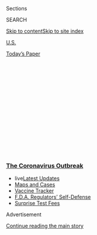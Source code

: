 <div id="app">

<div>

<div>

<div>

<div class="NYTAppHideMasthead css-1q2w90k e1suatyy0">

<div class="section css-ui9rw0 e1suatyy2">

<div class="css-eph4ug er09x8g0">

<div class="css-6n7j50">

</div>

<span class="css-1dv1kvn">Sections</span>

<div class="css-10488qs">

<span class="css-1dv1kvn">SEARCH</span>

</div>

[Skip to content](#site-content)[Skip to site
index](#site-index)

</div>

<div id="masthead-section-label" class="css-1wr3we4 eaxe0e00">

[U.S.](https://www.nytimes3xbfgragh.onion/section/us)

</div>

<div class="css-10698na e1huz5gh0">

</div>

</div>

<div id="masthead-bar-one" class="section hasLinks css-15hmgas e1csuq9d3">

<div class="css-uqyvli e1csuq9d0">

</div>

<div class="css-1uqjmks e1csuq9d1">

</div>

<div class="css-9e9ivx">

[](https://myaccount.nytimes3xbfgragh.onion/auth/login?response_type=cookie&client_id=vi)

</div>

<div class="css-1bvtpon e1csuq9d2">

[Today’s
Paper](https://www.nytimes3xbfgragh.onion/section/todayspaper)

</div>

</div>

</div>

</div>

<div data-aria-hidden="false">

<div id="site-content" data-role="main">

<div>

<div class="css-1aor85t" style="opacity:0.000000001;z-index:-1;visibility:hidden">

<div class="css-1hqnpie">

<div class="css-epjblv">

<span class="css-17xtcya">[U.S.](/section/us)</span><span class="css-x15j1o">|</span><span class="css-fwqvlz">Coronavirus
Cases Rise Sharply in Prisons Even as They Plateau
Nationwide</span>

</div>

<div class="css-k008qs">

<div class="css-1iwv8en">

<span class="css-18z7m18"></span>

<div>

</div>

</div>

<span class="css-1n6z4y">https://nyti.ms/3hxhdOs</span>

<div class="css-1705lsu">

<div class="css-4xjgmj">

<div class="css-4skfbu" data-role="toolbar" data-aria-label="Social Media Share buttons, Save button, and Comments Panel with current comment count" data-testid="share-tools">

  - 
  - 
  - 
  - 
    
    <div class="css-6n7j50">
    
    </div>

  - 
  - 

</div>

</div>

</div>

</div>

</div>

</div>

<div class="css-13pd83m">

<div class="css-l9svim">

### [<span class="css-pa1jbp"><span class="css-1rxm0ex">The Coronavirus</span><span class="css-1rxm0ex"> Outbreak</span></span>](https://www.nytimes3xbfgragh.onion/news-event/coronavirus?name=styln-coronavirus-national&region=TOP_BANNER&block=storyline_menu_recirc&action=click&pgtype=Article&impression_id=088a7ed0-f4ba-11ea-8fe6-a15add8e2357&variant=undefined)

  - <span class="css-1qkutce"><span class="css-12clwdu">live</span>[Latest
    Updates](https://www.nytimes3xbfgragh.onion/2020/09/11/world/covid-19-coronavirus.html?name=styln-coronavirus-national&region=TOP_BANNER&block=storyline_menu_recirc&action=click&pgtype=Article&impression_id=088aa5e0-f4ba-11ea-8fe6-a15add8e2357&variant=undefined)</span>
  - <span class="css-1qkutce">[Maps and
    Cases](https://www.nytimes3xbfgragh.onion/interactive/2020/us/coronavirus-us-cases.html?name=styln-coronavirus-national&region=TOP_BANNER&block=storyline_menu_recirc&action=click&pgtype=Article&impression_id=088aa5e1-f4ba-11ea-8fe6-a15add8e2357&variant=undefined)</span>
  - <span class="css-1qkutce">[Vaccine
    Tracker](https://www.nytimes3xbfgragh.onion/interactive/2020/science/coronavirus-vaccine-tracker.html?name=styln-coronavirus-national&region=TOP_BANNER&block=storyline_menu_recirc&action=click&pgtype=Article&impression_id=088aa5e2-f4ba-11ea-8fe6-a15add8e2357&variant=undefined)</span>
  - <span class="css-1qkutce">[F.D.A. Regulators’
    Self-Defense](https://www.nytimes3xbfgragh.onion/2020/09/10/us/politics/fda-coronavirus-vaccine.html?name=styln-coronavirus-national&region=TOP_BANNER&block=storyline_menu_recirc&action=click&pgtype=Article&impression_id=088aa5e3-f4ba-11ea-8fe6-a15add8e2357&variant=undefined)</span>
  - <span class="css-1qkutce">[Surprise Test
    Fees](https://www.nytimes3xbfgragh.onion/2020/09/09/upshot/coronavirus-surprise-test-fees.html?name=styln-coronavirus-national&region=TOP_BANNER&block=storyline_menu_recirc&action=click&pgtype=Article&impression_id=088accf0-f4ba-11ea-8fe6-a15add8e2357&variant=undefined)</span>

</div>

</div>

<div id="top-wrapper" class="css-1sy8kpn">

<div id="top-slug" class="css-l9onyx">

Advertisement

</div>

[Continue reading the main
story](#after-top)

<div class="ad top-wrapper" style="text-align:center;height:100%;display:block;min-height:250px">

<div id="top" class="place-ad" data-position="top" data-size-key="top">

</div>

</div>

<div id="after-top">

</div>

</div>

<div>

<div id="sponsor-wrapper" class="css-1hyfx7x">

<div id="sponsor-slug" class="css-19vbshk">

Supported by

</div>

[Continue reading the main
story](#after-sponsor)

<div id="sponsor" class="ad sponsor-wrapper" style="text-align:center;height:100%;display:block">

</div>

<div id="after-sponsor">

</div>

</div>

<div class="css-186x18t">

</div>

<div class="css-1vkm6nb ehdk2mb0">

# Coronavirus Cases Rise Sharply in Prisons Even as They Plateau Nationwide

</div>

Prison officials have been reluctant to do widespread virus testing even
as infection rates are escalating.

<div class="css-79elbk" data-testid="photoviewer-wrapper">

<div class="css-z3e15g" data-testid="photoviewer-wrapper-hidden">

</div>

<div class="css-1a48zt4 ehw59r15" data-testid="photoviewer-children">

![<span class="css-16f3y1r e13ogyst0" data-aria-hidden="true">Protesters
held a rally to bring awareness about the spread of the coronavirus
inside the Marion Correctional Institution in Marion, Ohio, in
May.</span><span class="css-cnj6d5 e1z0qqy90" itemprop="copyrightHolder"><span class="css-1ly73wi e1tej78p0">Credit...</span><span><span>Megan
Jelinger/Agence France-Presse — Getty
Images</span></span></span>](https://static01.graylady3jvrrxbe.onion/images/2020/06/10/us/00virus-prisons01/merlin_172294968_fd0b6407-d2b4-4be4-866f-615546015351-articleLarge.jpg?quality=75&auto=webp&disable=upscale)

</div>

</div>

<div class="css-18e8msd">

<div class="css-vp77d3 epjyd6m0">

<div class="css-1baulvz">

By [<span class="css-1baulvz" itemprop="name">Timothy
Williams</span>](https://www.nytimes3xbfgragh.onion/by/timothy-williams),
<span class="css-1baulvz" itemprop="name">Libby Seline</span> and
<span class="css-1baulvz last-byline" itemprop="name">Rebecca
Griesbach</span>

</div>

</div>

  - 
    
    <div class="css-ld3wwf e16638kd2">
    
    Published June 16, 2020Updated June 30,
    2020
    
    </div>

  - 
    
    <div class="css-4xjgmj">
    
    <div class="css-pvvomx" data-role="toolbar" data-aria-label="Social Media Share buttons, Save button, and Comments Panel with current comment count" data-testid="share-tools">
    
      - 
      - 
      - 
      - 
        
        <div class="css-6n7j50">
        
        </div>
    
      - 
      - 
    
    </div>
    
    </div>

</div>

</div>

<div class="section meteredContent css-1r7ky0e" name="articleBody" itemprop="articleBody">

<div class="css-1fanzo5 StoryBodyCompanionColumn">

<div class="css-53u6y8">

Cases of the [coronavirus in
prisons](https://www.nytimes3xbfgragh.onion/2020/07/30/nyregion/New-jersey-inmate-release-Covid.html)
and jails across the United States have soared in recent weeks, even as
the overall daily infection rate in the nation has remained relatively
flat.

The number of prison inmates known to be infected has doubled during the
past month to more than 68,000. Prison deaths tied to the coronavirus
have also risen, by 73 percent since mid-May. By now, the [five largest
known clusters of the
virus](https://www.nytimes3xbfgragh.onion/interactive/2020/us/coronavirus-us-cases.html#clusters)
in the United States are not at nursing homes or meatpacking plants, but
inside correction institutions, according to data The New York Times has
been collecting about confirmed coronavirus cases since the pandemic
reached American shores.

And the risk of more cases appears imminent: The swift growth in virus
cases behind bars comes as demonstrators arrested as part of large
[police brutality
protests](https://www.nytimes3xbfgragh.onion/news-event/george-floyd-protests-minneapolis-new-york-los-angeles)
across the nation have often been placed in [crowded holding
cells](https://www.nytimes3xbfgragh.onion/2020/06/04/nyregion/nyc-protests-jail.html)
in local jails.

</div>

</div>

<div>

</div>

<div class="css-1fanzo5 StoryBodyCompanionColumn">

<div class="css-53u6y8">

A muddled, uneven response by corrections officials to testing and care
for inmates and workers is complicating the spread of the coronavirus.
In interviews, prison and jail officials acknowledged that their
approach has largely been based on trial and error, and that an
effective, consistent response for U.S. correctional facilities remains
elusive.

</div>

</div>

<div class="css-1fanzo5 StoryBodyCompanionColumn">

<div class="css-53u6y8">

“If there was clearly a right strategy, we all would have done it,” said
Dr. Owen Murray, a University of Texas Medical Branch physician who
oversees correctional health care at dozens of Texas prisons. “There is
no clear-cut right strategy here. There are a lot of different choices
that one could make that are going to be in-the-moment decisions.”

The inconsistent response to the spread of the coronavirus in
correctional facilities is in contrast with efforts to halt its spread
in other known incubators of the virus: Much of the [cruise ship
industry](https://www.federalregister.gov/documents/2020/04/15/2020-07930/no-sail-order-and-suspension-of-further-embarkation-notice-of-modification-and-extension-and-other)
has been closed down. Staff members and residents of [nursing
homes](https://apnews.com/1a169a537c6fb7f9ab824c49a6757b0c) in several
states now face compulsory testing. Many [meat processing
plants](https://www.foodprocessing.com/articles/2020/how-coronavirus-slammed-meat-and-poultry/)
have been shuttered for extensive cleaning.

As the toll in prisons has increased, so has fear among inmates who say
the authorities have done too little to protect them. There have been
riots and hunger strikes in correctional facilities from [Washington
State](https://www.heraldnet.com/news/major-disturbance-at-monroe-prison-follows-covid-19-outbreak/)
to New York. And even the known case numbers are most likely a
significant undercount because testing has been extremely limited inside
prisons and because some places that test do not release the results to
the public.

“It’s like a sword hanging over my head,” said Fred Roehler, 77, an
inmate at a California prison who has chronic inflammatory lung disease
and other respiratory ailments. “Any officer can bring it in.”

</div>

</div>

<div class="css-1fanzo5 StoryBodyCompanionColumn">

<div class="css-53u6y8">

Public officials have long warned that the nation’s correctional
facilities would most likely become vectors in the pandemic because they
are often overcrowded, unsanitary places where social distancing is
impractical, bathrooms and day rooms are shared by hundreds of inmates,
and access to cleaning supplies is tightly controlled. Many inmates are
60 or older, and many suffer from respiratory illnesses or heart
conditions.

<div id="NYT_MAIN_CONTENT_1_REGION" class="css-9tf9ac">

<div>

<div id="styln-covid-updates-world" class="section interactive-content interactive-size-medium css-1ftcdic">

<div class="css-17ih8de interactive-body">

<div id="styln-briefing-block" data-asset-id="QXJ0aWNsZTpueXQ6Ly9hcnRpY2xlLzJiYjYwYTJiLTY3NjItNTg3NC1iMGVhLWY4NzRhMjE3NTQyZA==">

<div class="briefing-block-header-section">

# [Latest Updates: The Coronavirus Outbreak](https://www.nytimes3xbfgragh.onion/2020/09/11/world/covid-19-coronavirus.html?action=click&pgtype=Article&state=default&region=MAIN_CONTENT_1&context=storylines_live_updates)

<div class="briefing-block-ts">

Updated 2020-09-12T05:29:13.829Z

</div>

</div>

  - [Fauci cautions the virus could disrupt life in the U.S. until
    ‘maybe even towards the end
    of 2021.’](https://www.nytimes3xbfgragh.onion/2020/09/11/world/covid-19-coronavirus.html?action=click&pgtype=Article&state=default&region=MAIN_CONTENT_1&context=storylines_live_updates#link-dfb8a16)
  - [From Asia to Africa, China promotes its vaccine candidates to win
    friends.](https://www.nytimes3xbfgragh.onion/2020/09/11/world/covid-19-coronavirus.html?action=click&pgtype=Article&state=default&region=MAIN_CONTENT_1&context=storylines_live_updates#link-7104d154)
  - [The other way the virus will kill:
    hunger.](https://www.nytimes3xbfgragh.onion/2020/09/11/world/covid-19-coronavirus.html?action=click&pgtype=Article&state=default&region=MAIN_CONTENT_1&context=storylines_live_updates#link-393ad215)

<div class="briefing-block-footer">

<div class="briefing-block-footer-meta">

[See more
updates](https://www.nytimes3xbfgragh.onion/2020/09/11/world/covid-19-coronavirus.html?action=click&pgtype=Article&state=default&region=MAIN_CONTENT_1&context=storylines_live_updates)

</div>

<div class="briefing-block-briefinglinks">

<span>More live coverage:</span>
[Markets](https://www.nytimes3xbfgragh.onion/live/2020/09/11/business/stock-market-today-coronavirus?action=click&pgtype=Article&state=default&region=MAIN_CONTENT_1&context=storylines_live_updates)

</div>

</div>

</div>

</div>

</div>

</div>

</div>

In response, local jails have discharged thousands of inmates since
February, many of whom had been awaiting trials to have charges heard or
serving time for nonviolent crimes. State prison systems, where people
convicted of more serious crimes are housed, have been more reluctant to
release inmates.

Testing for the virus within the nation’s penal institutions varies
widely, and has become a matter of significant debate.

Republican-led states like Texas, Tennessee and Arkansas — which
generally spend less on prisoners than the [national
average](https://www.vera.org/publications/price-of-prisons-2015-state-spending-trends/price-of-prisons-2015-state-spending-trends/price-of-prisons-2015-state-spending-trends-prison-spending)
— have found themselves at the forefront of testing inmates.

In Texas, the number of prisoners and staff members known to be infected
has more than quadrupled to 7,900 during the past three weeks after the
state began to test every inmate.

Yet states that typically spend far more on prisons have carried out
significantly less testing.

California, which spends [$12 billion
annually](https://www.cdcr.ca.gov/budget/) on its prison system, has
tested fewer than 7 percent of inmates in several of its largest, most
crowded facilities, according to the state’s data. Other Democratic-led
states that also spend heavily on prisons, including New York, Oregon
and Colorado, have also conducted limited testing despite large
outbreaks in their facilities.

New York has tested about 3 percent of its 40,000 prison inmates; more
than 40 percent of those tested were infected.

</div>

</div>

<div class="css-1fanzo5 StoryBodyCompanionColumn">

<div class="css-53u6y8">

Critics say that the dearth of testing in some facilities has meant that
prison and public health officials have only vague notions about the
spread of the virus, which has allowed some elected officials to suggest
that it is not present at all.

“We have really no true idea of how bad the problem is because most
places are not yet testing the way they should,” said Dr. Homer Venters,
who served as chief medical officer for the New York City jail system
and now works for a group called Community Oriented Correctional Health
Services, which strives to improve health care services in local jails.
“I think a lot of times some of the operational challenges of either
not having adequate quarantine policies or adequate medical isolation
policies are so vexing that places simply decide that they can just
throw up their hands.”

<div id="NYT_MAIN_CONTENT_2_REGION" class="css-9tf9ac">

<div>

</div>

</div>

Most state prison systems have conducted few tests. Systems in Illinois,
Mississippi and Alabama have tested fewer than 2.5 percent of inmates.
And in Louisiana, officials had tested several dozen of its 31,000
inmates in March when the warden and medical director at one of the
state’s largest prisons [died of the
coronavirus.](https://www.theadvocate.com/baton_rouge/news/coronavirus/article_2c8b1d96-7074-11ea-8eb7-57170ff59a6d.html)
The state has since announced plans to test every inmate.

Prison officials in states where only a limited number of inmates have
been tested say they are following federal guidelines. The Centers for
Disease Control and Prevention [recommend that only prisoners with
symptoms be
tested](https://www.cdc.gov/coronavirus/2019-nCoV/hcp/clinical-criteria.html).

</div>

</div>

<div>

</div>

<div class="css-1fanzo5 StoryBodyCompanionColumn">

<div class="css-53u6y8">

Prisons that have conducted mass testing have found that about one in
seven tests of inmates have come back positive, the Times database
shows. The vast majority of inmates who have tested positive have been
asymptomatic.

Public health officials say that indicates the virus has been present in
prison populations for far longer than had previously been understood.

</div>

</div>

<div class="css-1fanzo5 StoryBodyCompanionColumn">

<div class="css-53u6y8">

“If you don’t do testing, you’re flying blind,” said Carlos
Franco-Paredes, an infectious-disease specialist at the University of
Colorado School of Medicine.

But in California, there continues to be reluctance to test each of the
state’s 114,000 inmates, despite growing criticism to take a more
aggressive approach. One in six inmates in the state’s prisons have been
tested, and the state has released some inmates who were later found to
have the virus, raising fears that prison systems could seed new
infections outside penal institutions.

“Nothing significant had been done to protect those most vulnerable to
the virus,” said Marie Waldron, the Republican minority leader of the
California State Assembly.

</div>

</div>

<div class="css-79elbk" data-testid="photoviewer-wrapper">

<div class="css-z3e15g" data-testid="photoviewer-wrapper-hidden">

</div>

<div class="css-1a48zt4 ehw59r15" data-testid="photoviewer-children">

![<span class="css-16f3y1r e13ogyst0" data-aria-hidden="true">An inmate
cleaned a jail cell at Las Colinas Women’s Detention Facility in Santee,
Calif., in
April.</span><span class="css-cnj6d5 e1z0qqy90" itemprop="copyrightHolder"><span class="css-1ly73wi e1tej78p0">Credit...</span><span>Sandy
Huffaker/Agence France-Presse — Getty
Images</span></span>](https://static01.graylady3jvrrxbe.onion/images/2020/06/10/us/00virus-prisons02/00virus-prisons02-articleLarge.jpg?quality=75&auto=webp&disable=upscale)

</div>

</div>

<div class="css-1fanzo5 StoryBodyCompanionColumn">

<div class="css-53u6y8">

But J. Clark Kelso, who oversees prison health care in California, said
that mass testing would provide only a snapshot of the virus’s spread.

“Testing’s not a complete solution,” Mr. Kelso said. “It gives you
better information, but you don’t want to get a false sense of
security.”

California’s health department has
[recommended](https://www.cdph.ca.gov/Programs/CID/DCDC/Pages/COVID-19/Expanding-Access-to-Testing-Updated-Guidance-on-Prioritization-for-COVID-19-Testing.aspx)
that a facility’s prison inmates and staff members be given priority for
testing once an infection has been identified there.

</div>

</div>

<div class="css-1fanzo5 StoryBodyCompanionColumn">

<div class="css-53u6y8">

But the state prison system has conducted mass testing at only a handful
of institutions where infections have been found, according to state
data. In one of those facilities, the California Institution for Men in
Chino, nearly 875 people have tested positive and 13 inmates have died.

Instead, California has employed surveillance testing, which involves
testing a limited number of inmates at each state prison regardless of
the known infection rate.

That method, Mr. Kelso said, had led officials to conclude that a vast
majority of its prisons are free of the virus.

“We’re not 100 percent confident because we’re not testing everyone,” he
said. “As we learn every single day from what we’re doing, we may
suddenly decide, ‘No, we actually have to test all of them.’ We’re not
at that point yet.”

In interviews, California prison inmates say prison staff have sometimes
refused to test them, even after they complained about symptoms similar
to the coronavirus. Several prisoners said they had been too weak to
move for weeks at a time, but were never permitted to see a nurse and
had never been tested.

“I had chest pains. I couldn’t breathe,” said Althea Housley, 43, an
inmate at Folsom State Prison, where no inmates have tested positive,
according to state data. “They told us it was the flu going around, but
I ain’t never had a flu like that.”

Mr. Kelso did not dispute the prisoners’ accounts.

In Texas, mass testing has found that nearly 8,000 inmates and guards
have been infected. Sixty-two people have died, including some who had
not exhibited symptoms.

</div>

</div>

<div class="css-1fanzo5 StoryBodyCompanionColumn">

<div class="css-53u6y8">

Dr. Murray, the physician who oversees much of Texas’ prison health care
system, said the disparate approaches taken by prison authorities might
actually be beneficial as officials compare notes.

“I’m glad we’ve got 50 states and everyone is trying to do something a
little different — whether that’s by intent or not,” he said, “because
it’s really the only basis that we’re going to have for comparison later
on.”

But Baleegh Brown, 31, an inmate at a California prison, said he was
displeased about being part of what he considered a science experiment.
His prison has had more than 170 infections.

He said that he and his cellmate were confined to a 6-by-9-foot space
for about 22 hours each day as the prison tries to prevent the virus
from spreading further. Mr. Brown said he had a weakened immune system
after a case of non-Hodgkin’s lymphoma, making him particularly
vulnerable to illness.

“We need more testing here so everyone knows for sure,” he said. “And
for me, my body has been compromised, so I don’t know how it is going to
react. That makes all you don’t know even scarier.”

Brendon Derr, Danya Issawi and Maura Turcotte contributed reporting.

</div>

</div>

<div>

</div>

</div>

<div>

</div>

<div>

</div>

<div>

</div>

<div>

<div id="bottom-wrapper" class="css-1ede5it">

<div id="bottom-slug" class="css-l9onyx">

Advertisement

</div>

[Continue reading the main
story](#after-bottom)

<div id="bottom" class="ad bottom-wrapper" style="text-align:center;height:100%;display:block;min-height:90px">

</div>

<div id="after-bottom">

</div>

</div>

</div>

</div>

</div>

## Site Index

<div>

</div>

## Site Information Navigation

  - [© <span>2020</span> <span>The New York Times
    Company</span>](https://help.nytimes3xbfgragh.onion/hc/en-us/articles/115014792127-Copyright-notice)

<!-- end list -->

  - [NYTCo](https://www.nytco.com/)
  - [Contact
    Us](https://help.nytimes3xbfgragh.onion/hc/en-us/articles/115015385887-Contact-Us)
  - [Work with us](https://www.nytco.com/careers/)
  - [Advertise](https://nytmediakit.com/)
  - [T Brand Studio](http://www.tbrandstudio.com/)
  - [Your Ad
    Choices](https://www.nytimes3xbfgragh.onion/privacy/cookie-policy#how-do-i-manage-trackers)
  - [Privacy](https://www.nytimes3xbfgragh.onion/privacy)
  - [Terms of
    Service](https://help.nytimes3xbfgragh.onion/hc/en-us/articles/115014893428-Terms-of-service)
  - [Terms of
    Sale](https://help.nytimes3xbfgragh.onion/hc/en-us/articles/115014893968-Terms-of-sale)
  - [Site
    Map](https://spiderbites.nytimes3xbfgragh.onion)
  - [Help](https://help.nytimes3xbfgragh.onion/hc/en-us)
  - [Subscriptions](https://www.nytimes3xbfgragh.onion/subscription?campaignId=37WXW)

</div>

</div>

</div>

</div>
